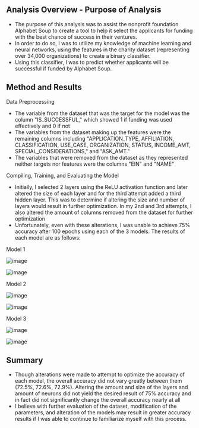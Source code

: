 ## Analysis Overview - Purpose of Analysis
- The purpose of this analysis was to assist the nonprofit foundation Alphabet Soup to create a tool to help it select the applicants for funding with the best chance of success in their ventures.
- In order to do so, I was to utilize my knowledge of machine learning and neural networks, using the features in the charity dataset (representing over 34,000 organizations) to create a binary classifier.
- Using this classifier, I was to predict whether applicants will be successful if funded by Alphabet Soup.

## Method and Results
Data Preprocessing
  - The variable from the dataset that was the target for the model was the column "IS_SUCCESSFUL," which showed 1 if funding was used effectively and 0 if not
  - The variables from the dataset making up the features were the remaining columns including "APPLICATION_TYPE, AFFILIATION, CLASSIFICATION, USE_CASE, ORGANIZATION, STATUS, INCOME_AMT, SPECIAL_CONSIDERATIONS," and "ASK_AMT."
  - The variables that were removed from the dataset as they represented neither targets nor features were the columns "EIN" and "NAME"

Compiling, Training, and Evaluating the Model
  - Initially, I selected 2 layers using the ReLU activation function and later altered the size of each layer and for    the third attempt added a third hidden layer.  This was to determine if altering the size and number of layers        would result in further optimization.  In my 2nd and 3rd attempts, I also altered the amount of columns removed        from the dataset for further optimization
  - Unfortunately, even with these alterations, I was unable to achieve 75% accuracy after 100 epochs using each of      the 3 models.  The results of each model are as follows: 
 
Model 1

![image](https://github.com/Grimmandrewj/Deep-learning_Challenge/assets/120341249/b781c65f-12c7-4451-871a-4e6620c78de7)

![image](https://github.com/Grimmandrewj/Deep-learning_Challenge/assets/120341249/8e84d53a-3191-468b-95bb-4430052395af)

Model 2

![image](https://github.com/Grimmandrewj/Deep-learning_Challenge/assets/120341249/8821f87b-8b03-4cc6-b955-d9ac71e1e7f1)

![image](https://github.com/Grimmandrewj/Deep-learning_Challenge/assets/120341249/2d8516af-618d-4e40-a2d0-639eea1da5b6)

Model 3

![image](https://github.com/Grimmandrewj/Deep-learning_Challenge/assets/120341249/a75fce53-b7ac-4e1e-a3d3-23a27d1e4059)

![image](https://github.com/Grimmandrewj/Deep-learning_Challenge/assets/120341249/78d3a1da-2a81-4273-b63c-8dfebb46f07d)

## Summary
- Though alterations were made to attempt to optimize the accuracy of each model, the overall accuracy did not vary greatly between them (72.5%, 72.6%, 72.9%).  Altering the amount and size of the layers and amount of neurons did not yield the desired result of 75% accuracy and in fact did not significantly change the overall accuracy nearly at all
- I believe with further evaluation of the dataset, modification of the parameters, and alteration of the models may result in greater accuracy results if I was able to continue to familiarize myself with this process.   
